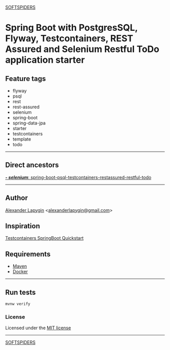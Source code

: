 [SOFTSPIDERS](https://github.com/softspiders/softspiders)

# Spring Boot with PostgresSQL, Flyway, Testcontainers, REST Assured and Selenium Restful ToDo application starter


## Feature tags

- flyway
- psql
- rest
- rest-assured
- selenium
- spring-boot
- spring-data-jpa
- starter
- testcontainers
- template
- todo

---

## Direct ancestors

[***- selenium***: spring-boot-psql-testcontainers-restassured-restful-todo](TBD)

---

## Author

[Alexander Lapygin](https://github.com/AlexanderLapygin) <<alexanderlapygin@gmail.com>>

## Inspiration

[Testcontainers SpringBoot Quickstart](https://github.com/testcontainers/testcontainers-java-spring-boot-quickstart)

## Requirements

- [Maven](https://maven.apache.org/)
- [Docker](https://docs.docker.com/get-docker/)

---

## Run tests

```sh
mvnw verify
```

### License

Licensed under the [MIT license](./LICENSE)

---

[SOFTSPIDERS](https://github.com/softspiders/softspiders)
